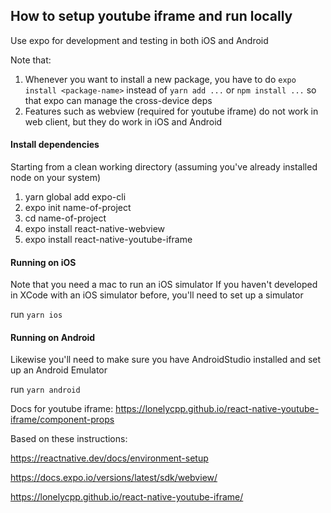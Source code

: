 ## How to setup youtube iframe and run locally

Use expo for development and testing in both iOS and Android

Note that:
1. Whenever you want to install a new package, you have to do `expo install <package-name>` instead of `yarn add ...` or `npm install ...` so that expo can manage the cross-device deps
1. Features such as webview (required for youtube iframe) do not work in web client, but they do work in iOS and Android

#### Install dependencies
Starting from a clean working directory
(assuming you've already installed node on your system)
1. yarn global add expo-cli
1. expo init name-of-project
1. cd name-of-project
1. expo install react-native-webview
1. expo install react-native-youtube-iframe

#### Running on iOS
Note that you need a mac to run an iOS simulator
If you haven't developed in XCode with an iOS simulator before, you'll need to set up a simulator

run `yarn ios`

#### Running on Android
Likewise you'll need to make sure you have AndroidStudio installed and set up an Android Emulator

run `yarn android`

Docs for youtube iframe: https://lonelycpp.github.io/react-native-youtube-iframe/component-props

Based on these instructions:

https://reactnative.dev/docs/environment-setup

https://docs.expo.io/versions/latest/sdk/webview/

https://lonelycpp.github.io/react-native-youtube-iframe/

